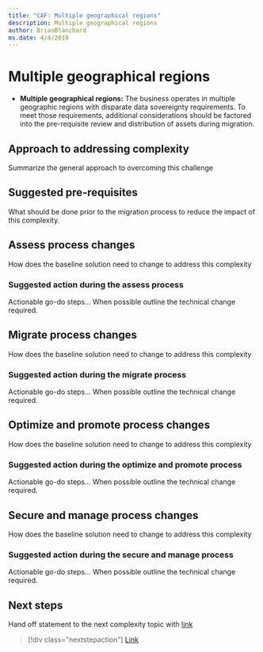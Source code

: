 ```yaml
---
title: "CAF: Multiple geographical regions"
description: Multiple geographical regions
author: BrianBlanchard
ms.date: 4/4/2019
---
```


# Multiple geographical regions

- **Multiple geographical regions:** The business operates in multiple geographic regions with disparate data sovereignty requirements. To meet those requirements, additional considerations should be factored into the pre-requisite review and distribution of assets during migration.

## Approach to addressing complexity

Summarize the general approach to overcoming this challenge

## Suggested pre-requisites

What should be done prior to the migration process to reduce the impact of this complexity.

## Assess process changes

How does the baseline solution need to change to address this complexity

### Suggested action during the assess process

Actionable go-do steps... When possible outline the technical change required.

## Migrate process changes

How does the baseline solution need to change to address this complexity

### Suggested action during the migrate process

Actionable go-do steps... When possible outline the technical change required.

## Optimize and promote process changes

How does the baseline solution need to change to address this complexity

### Suggested action during the optimize and promote process

Actionable go-do steps... When possible outline the technical change required.

## Secure and manage process changes

How does the baseline solution need to change to address this complexity

### Suggested action during the secure and manage process

Actionable go-do steps... When possible outline the technical change required.

## Next steps

Hand off statement to the next complexity topic with [link](./link.md)

> [!div class="nextstepaction"]
> [Link](./link.md)